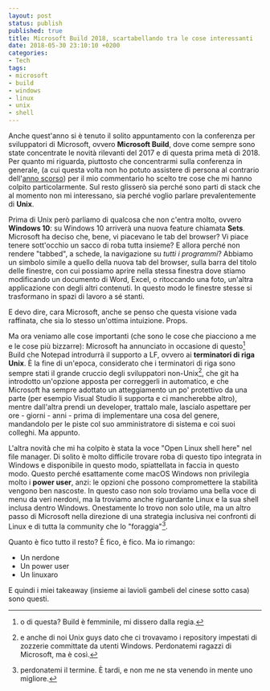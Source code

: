 ```yaml
---
layout: post
status: publish
published: true
title: Microsoft Build 2018, scartabellando tra le cose interessanti
date: 2018-05-30 23:10:10 +0200
categories:
- Tech
tags:
- microsoft
- build
- windows
- linux
- unix
- shell
---
```


Anche quest'anno si è tenuto il solito appuntamento con la conferenza per sviluppatori di Microsoft, ovvero **Microsoft Build**, dove come sempre sono state concentrate le novità rilevanti del 2017 e di questa prima metà di 2018. Per quanto mi riguarda, piuttosto che concentrarmi sulla conferenza in generale, (a cui questa volta non ho potuto assistere di persona al contrario dell'[anno scorso](http://dottorblaster.it/2017/05/microsoft-build-2017-wrap-up/)) per il mio commentario ho scelto tre cose che mi hanno colpito particolarmente. Sul resto glisserò sia perché sono parti di stack che al momento non mi interessano, sia perché voglio parlare prevalentemente di **Unix**.

Prima di Unix però parliamo di qualcosa che non c'entra molto, ovvero **Windows 10**: su Windows 10 arriverà una nuova feature chiamata **Sets**. Microsoft ha deciso che, bene, vi piacevano le tab del browser? Vi piace tenere sott'occhio un sacco di roba tutta insieme? E allora perché non rendere "tabbed", a schede, la navigazione su _tutti i programmi_? Abbiamo un simbolo simile a quello della nuova tab del browser, sulla barra del titolo delle finestre, con cui possiamo aprire nella stessa finestra dove stiamo modificando un documento di Word, Excel, o ritoccando una foto, un'altra applicazione con degli altri contenuti. In questo modo le finestre stesse si trasformano in spazi di lavoro a sé stanti.

E devo dire, cara Microsoft, anche se penso che questa visione vada raffinata, che sia lo stesso un'ottima intuizione. Props.

Ma ora veniamo alle cose importanti (che sono le cose che piacciono a me e le cose più bizzarre): Microsoft ha annunciato in occasione di questo[^1] Build che Notepad introdurrà il supporto a LF, ovvero ai **terminatori di riga Unix**. È la fine di un'epoca, considerato che i terminatori di riga sono sempre stati il grande cruccio degli sviluppatori non-Unix[^2], che git ha introdotto un'opzione apposta per correggerli in automatico, e che Microsoft ha sempre adottato un atteggiamento un po' protettivo da una parte (per esempio Visual Studio li supporta e ci mancherebbe altro), mentre dall'altra prendi un developer, trattalo male, lascialo aspettare per ore - giorni - anni - prima di implementare una cosa del genere, mandandolo per le piste col suo amministratore di sistema e coi suoi colleghi. Ma appunto.

L'altra novità che mi ha colpito è stata la voce "Open Linux shell here" nel file manager. Di solito è molto difficile trovare roba di questo tipo integrata in Windows e disponibile in questo modo, spiattellata in faccia in questo modo. Questo perché esattamente come macOS Windows non privilegia molto i **power user**, anzi: le opzioni che possono compromettere la stabilità vengono ben nascoste. In questo caso non solo troviamo una bella voce di menu da veri nerdoni, ma la troviamo anche riguardante Linux e la sua shell inclusa dentro Windows. Onestamente lo trovo non solo utile, ma un altro passo di Microsoft nella direzione di una strategia inclusiva nei confronti di Linux e di tutta la community che lo "foraggia"[^3].

Quanto è fico tutto il resto? È fico, è fico. Ma io rimango:

- Un nerdone
- Un power user
- Un linuxaro

E quindi i miei takeaway (insieme ai lavioli gambeli del cinese sotto casa) sono questi.

[^1]: o di questa? Build è femminile, mi dissero dalla regia.

[^2]: e anche di noi Unix guys dato che ci trovavamo i repository impestati di zozzerie committate da utenti Windows. Perdonatemi ragazzi di Microsoft, ma è così.

[^3]: perdonatemi il termine. È tardi, e non me ne sta venendo in mente uno migliore.

